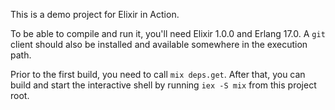This is a demo project for Elixir in Action.

To be able to compile and run it, you'll need Elixir 1.0.0 and Erlang 17.0. A `git` client should also be installed and available somewhere in the execution path.

Prior to the first build, you need to call `mix deps.get`. After that, you can build and start the interactive shell by running `iex -S mix` from this project root.